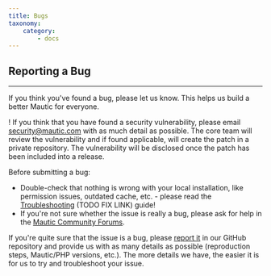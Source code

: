 ```yaml
---
title: Bugs
taxonomy:
    category:
        - docs
---
```


## Reporting a Bug
---

If you think you've found a bug, please let us know. This helps us build a better Mautic for everyone.

! If you think that you have found a security vulnerability, please email security@mautic.com with as much detail as possible. The core team will review the vulnerability and if found applicable, will create the patch in a private repository. The vulnerability will be disclosed once the patch has been included into a release.

Before submitting a bug:
- Double-check that nothing is wrong with your local installation, like permission issues, outdated cache, etc. - please read the [Troubleshooting](troubleshooting) (TODO FIX LINK) guide!
- If you're not sure whether the issue is really a bug, please ask for help in the [Mautic Community Forums](https://forum.mautic.org/).

If you're quite sure that the issue is a bug, please [report it](https://github.com/mautic/mautic/issues) in our GitHub repository and provide us with as many details as possible (reproduction steps, Mautic/PHP versions, etc.). The more details we have, the easier it is for us to try and troubleshoot your issue.
